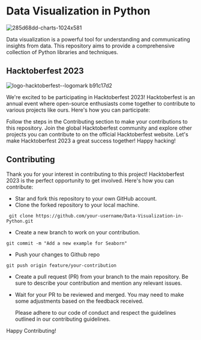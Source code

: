 # Data Visualization in Python

![285d68dd-charts-1024x581](https://github.com/Debaditya-Som/Data-Visualization-in-Python/assets/121785700/d40a65d0-ec85-462a-9475-4982a375d067)


Data visualization is a powerful tool for understanding and communicating insights from data. This repository aims to provide a comprehensive collection of Python libraries and techniques.


## Hacktoberfest 2023

![logo-hacktoberfest--logomark b91c17d2](https://github.com/Debaditya-Som/Hacktober-fest-2023/assets/121785700/e9b39efd-9473-4d51-a721-009526fc9ffb)

We're excited to be participating in Hacktoberfest 2023! Hacktoberfest is an annual event where open-source enthusiasts come together to contribute to various projects like ours. Here's how you can participate:

Follow the steps in the Contributing section to make your contributions to this repository.
Join the global Hacktoberfest community and explore other projects you can contribute to on the official Hacktoberfest website.
Let's make Hacktoberfest 2023 a great success together! Happy hacking!

## Contributing
Thank you for your interest in contributing to this project! Hacktoberfest 2023 is the perfect opportunity to get involved. Here's how you can contribute:

- Star and fork this repository to your own GitHub account.
- Clone the forked repository to your local machine.
```
 git clone https://github.com/your-username/Data-Visualization-in-Python.git

```
- Create a new branch to work on your contribution.

```
git commit -m "Add a new example for Seaborn"

```
- Push your changes to Github repo

```
git push origin feature/your-contribution

```

- Create a pull request (PR) from your branch to the main repository. Be sure to describe your contribution and mention any relevant issues.
- Wait for your PR to be reviewed and merged. You may need to make some adjustments based on the feedback received.

  Please adhere to our code of conduct and respect the guidelines outlined in our contributing guidelines.

Happy Contributing!
